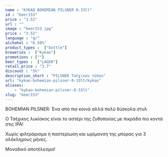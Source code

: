 ```yaml
---
name : "ΚΥΚΑΩ BOHEMIAN PILSNER 0.33lt"
id : "beer153"
price : "3.52"
url : ""
image : "beer153.jpg"
price : "3.52"
language : "gr"
alchohol : "6.50%"
product_types :  ["bottle"]
breweries :  ["Kykao"]
promotions : [""]
beer_types :  ["LAGER"]
retail_price : "3.7"
discount : "5%"
description_short : "PILSNER Τσέχικου τύπου"
url: "kykao-bohemian-pilsner-0-33lt/kykao"
aliases: 
    - "kykao-bohemian-pilsner-0-33lt"
slug: "beer153"
---
```


BOHEMIAN PILSNER: Ένα από πιο κοινά αλλά πολύ δύσκολα στυλ

Ο Τσέχικος λυκίσκος είναι το αστέρι της ζυθοποιίας με πικράδα πιο κοντά στις IPA!

Χωρίς φιλτράρισμα ή παστερίωση και ωρίμανση της μπύρας για 3 ολόκληρους μήνες.

Μοναδικό αποτέλεσμα!